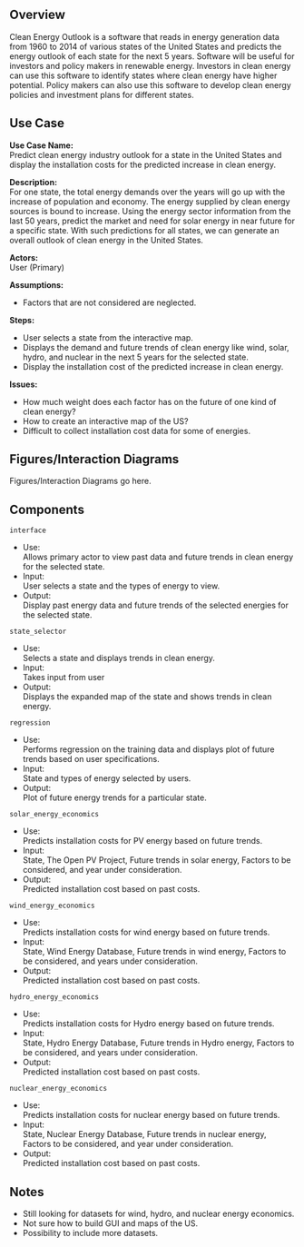 ## Overview

Clean Energy Outlook is a software that reads in energy generation data from 1960 to 2014 of various states of the United States and predicts the energy outlook of each state for the next 5 years. Software will be useful for investors and policy makers in renewable energy. Investors in clean energy can use this software to identify states where clean energy have higher potential. Policy makers can also use this software to develop clean energy policies and investment plans for different states.

## Use Case  

**Use Case Name:**  
Predict clean energy industry outlook for a state in the United States and display the installation costs for the predicted increase in clean energy.  

**Description:**   
For one state, the total energy demands over the years will go up with the increase of population and economy. The energy supplied by clean energy sources is bound to increase. Using the energy sector information from the last 50 years, predict the market and need for solar energy in near future for a specific state. With such predictions for all states, we can generate an overall outlook of clean energy in the United States.  

**Actors:**     
User (Primary)   

**Assumptions:**  
* Factors that are not considered are neglected.  

**Steps:**  
* User selects a state from the interactive map.  
* Displays the demand and future trends of clean energy like wind, solar, hydro, and nuclear in the next 5 years for the selected state.  
* Display the installation cost of the predicted increase in clean energy.  

**Issues:**  
* How much weight does each factor has on the future of one kind of clean energy?  
* How to create an interactive map of the US?  
* Difficult to collect installation cost data for some of energies.  

## Figures/Interaction Diagrams

Figures/Interaction Diagrams go here.  

## Components

`interface`  
* Use:  
Allows primary actor to view past data and future trends in clean energy for the selected state.  
* Input:  
User selects a state and the types of energy to view.  
* Output:  
Display past energy data and future trends of the selected energies for the selected state.  

`state_selector`  
* Use:  
Selects a state and displays trends in clean energy.  
* Input:  
Takes input from user  
* Output:  
Displays the expanded map of the state and shows trends in clean energy.  

`regression`  
* Use:  
Performs regression on the training data and displays plot of future trends based on user specifications.  
* Input:  
State and types of energy selected by users.  
* Output:  
Plot of future energy trends for a particular state.  

`solar_energy_economics`  
* Use:  
Predicts installation costs for PV energy based on future trends.  
* Input:  
State, The Open PV Project, Future trends in solar energy, Factors to be considered, and year under consideration.  
* Output:  
Predicted installation cost based on past costs.  

`wind_energy_economics`  
* Use:  
Predicts installation costs for wind energy based on future trends.  
* Input:  
State, Wind Energy Database, Future trends in wind energy, Factors to be considered, and years under consideration.  
* Output:  
Predicted installation cost based on past costs.  

`hydro_energy_economics`  
* Use:  
Predicts installation costs for Hydro energy based on future trends.  
* Input:  
State, Hydro Energy Database, Future trends in Hydro energy, Factors to be considered, and years under consideration.  
* Output:  
Predicted installation cost based on past costs.  

`nuclear_energy_economics`  
* Use:  
Predicts installation costs for nuclear energy based on future trends.  
* Input:  
State, Nuclear Energy Database, Future trends in nuclear energy, Factors to be considered, and year under consideration.  
* Output:  
Predicted installation cost based on past costs.  

## Notes  
* Still looking for datasets for wind, hydro, and nuclear energy economics.  
* Not sure how to build GUI and maps of the US.  
* Possibility to include more datasets.  
